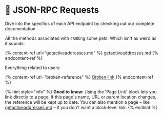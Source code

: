 # 🍉 JSON-RPC Requests

Dive into the specifics of each API endpoint by checking out our complete documentation.

All the methods associated with `CRUD`ing some pets. Which isn't as weird as it sounds:

{% content-ref url="getactiveaddresses.md" %}
[getactiveaddresses.md](getactiveaddresses.md)
{% endcontent-ref %}

Everything related to users:

{% content-ref url="broken-reference" %}
[Broken link](broken-reference)
{% endcontent-ref %}

{% hint style="info" %}
**Good to know:** Using the 'Page Link' block lets you link directly to a page. If this page's name, URL or parent location changes, the reference will be kept up to date. You can also mention a page – like [getactiveaddresses.md](getactiveaddresses.md "mention") – if you don't want a block-level link.
{% endhint %}
